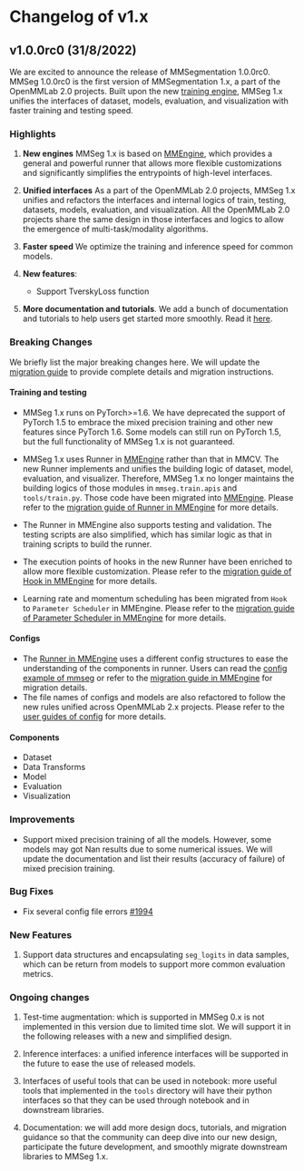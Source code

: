 # Changelog of v1.x

## v1.0.0rc0 (31/8/2022)

We are excited to announce the release of MMSegmentation 1.0.0rc0.
MMSeg 1.0.0rc0 is the first version of MMSegmentation 1.x, a part of the OpenMMLab 2.0 projects.
Built upon the new [training engine](https://github.com/open-mmlab/mmengine),
MMSeg 1.x unifies the interfaces of dataset, models, evaluation, and visualization with faster training and testing speed.

### Highlights

1. **New engines** MMSeg 1.x is based on [MMEngine](https://github.com/open-mmlab/mmengine), which provides a general and powerful runner that allows more flexible customizations and significantly simplifies the entrypoints of high-level interfaces.

2. **Unified interfaces** As a part of the OpenMMLab 2.0 projects, MMSeg 1.x unifies and refactors the interfaces and internal logics of train, testing, datasets, models, evaluation, and visualization. All the OpenMMLab 2.0 projects share the same design in those interfaces and logics to allow the emergence of multi-task/modality algorithms.

3. **Faster speed** We optimize the training and inference speed for common models.

4. **New features**:

   - Support TverskyLoss function

5. **More documentation and tutorials**. We add a bunch of documentation and tutorials to help users get started more smoothly. Read it [here](https://mmsegmentation.readthedocs.io/en/1.x/).

### Breaking Changes

We briefly list the major breaking changes here.
We will update the [migration guide](../migration.md) to provide complete details and migration instructions.

#### Training and testing

- MMSeg 1.x runs on PyTorch>=1.6. We have deprecated the support of PyTorch 1.5 to embrace the mixed precision training and other new features since PyTorch 1.6. Some models can still run on PyTorch 1.5, but the full functionality of MMSeg 1.x is not guaranteed.

- MMSeg 1.x uses Runner in [MMEngine](https://github.com/open-mmlab/mmengine) rather than that in MMCV. The new Runner implements and unifies the building logic of dataset, model, evaluation, and visualizer. Therefore, MMSeg 1.x no longer maintains the building logics of those modules in `mmseg.train.apis` and `tools/train.py`. Those code have been migrated into [MMEngine](https://github.com/open-mmlab/mmengine/blob/main/mmengine/runner/runner.py). Please refer to the [migration guide of Runner in MMEngine](https://mmengine.readthedocs.io/en/latest/migration/runner.html) for more details.

- The Runner in MMEngine also supports testing and validation. The testing scripts are also simplified, which has similar logic as that in training scripts to build the runner.

- The execution points of hooks in the new Runner have been enriched to allow more flexible customization. Please refer to the [migration guide of Hook in MMEngine](https://mmengine.readthedocs.io/en/latest/migration/hook.html) for more details.

- Learning rate and momentum scheduling has been migrated from `Hook` to `Parameter Scheduler` in MMEngine. Please refer to the [migration guide of Parameter Scheduler in MMEngine](https://mmengine.readthedocs.io/en/latest/migration/param_scheduler.html) for more details.

#### Configs

- The [Runner in MMEngine](https://github.com/open-mmlab/mmengine/blob/main/mmengine/runner/runner.py) uses a different config structures to ease the understanding of the components in runner. Users can read the [config example of mmseg](../user_guides/config.md) or refer to the [migration guide in MMEngine](https://mmengine.readthedocs.io/en/latest/migration/runner.html) for migration details.
- The file names of configs and models are also refactored to follow the new rules unified across OpenMMLab 2.x projects. Please refer to the [user guides of config](../user_guides/1_config.md) for more details.

#### Components

- Dataset
- Data Transforms
- Model
- Evaluation
- Visualization

### Improvements

- Support mixed precision training of all the models. However, some models may got Nan results due to some numerical issues. We will update the documentation and list their results (accuracy of failure) of mixed precision training.

### Bug Fixes

- Fix several config file errors [#1994](https://github.com/open-mmlab/mmsegmentation/pull/1994)

### New Features

1. Support data structures and encapsulating `seg_logits` in data samples, which can be return from models to support more common evaluation metrics.

### Ongoing changes

1. Test-time augmentation: which is supported in MMSeg 0.x is not implemented in this version due to limited time slot. We will support it in the following releases with a new and simplified design.

2. Inference interfaces: a unified inference interfaces will be supported in the future to ease the use of released models.

3. Interfaces of useful tools that can be used in notebook: more useful tools that implemented in the `tools` directory will have their python interfaces so that they can be used through notebook and in downstream libraries.

4. Documentation: we will add more design docs, tutorials, and migration guidance so that the community can deep dive into our new design, participate the future development, and smoothly migrate downstream libraries to MMSeg 1.x.
